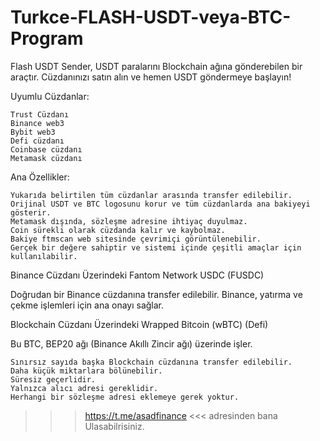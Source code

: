 # Turkce-FLASH-USDT-veya-BTC-Program

Flash USDT Sender, USDT paralarını Blockchain ağına gönderebilen bir araçtır. Cüzdanınızı satın alın ve hemen USDT göndermeye başlayın!

Uyumlu Cüzdanlar:

    Trust Cüzdanı
    Binance web3
    Bybit web3
    Defi cüzdanı
    Coinbase cüzdanı
    Metamask cüzdanı

Ana Özellikler:

    Yukarıda belirtilen tüm cüzdanlar arasında transfer edilebilir.
    Orijinal USDT ve BTC logosunu korur ve tüm cüzdanlarda ana bakiyeyi gösterir.
    Metamask dışında, sözleşme adresine ihtiyaç duyulmaz.
    Coin sürekli olarak cüzdanda kalır ve kaybolmaz.
    Bakiye ftmscan web sitesinde çevrimiçi görüntülenebilir.
    Gerçek bir değere sahiptir ve sistemi içinde çeşitli amaçlar için kullanılabilir.

Binance Cüzdanı Üzerindeki Fantom Network USDC (FUSDC)

Doğrudan bir Binance cüzdanına transfer edilebilir. Binance, yatırma ve çekme işlemleri için ana onayı sağlar.

Blockchain Cüzdanı Üzerindeki Wrapped Bitcoin (wBTC) (Defi)

Bu BTC, BEP20 ağı (Binance Akıllı Zincir ağı) üzerinde işler.

    Sınırsız sayıda başka Blockchain cüzdanına transfer edilebilir.
    Daha küçük miktarlara bölünebilir.
    Süresiz geçerlidir.
    Yalnızca alıcı adresi gereklidir.
    Herhangi bir sözleşme adresi eklemeye gerek yoktur.

>>> https://t.me/asadfinance <<< adresinden bana Ulasabilrisiniz.
